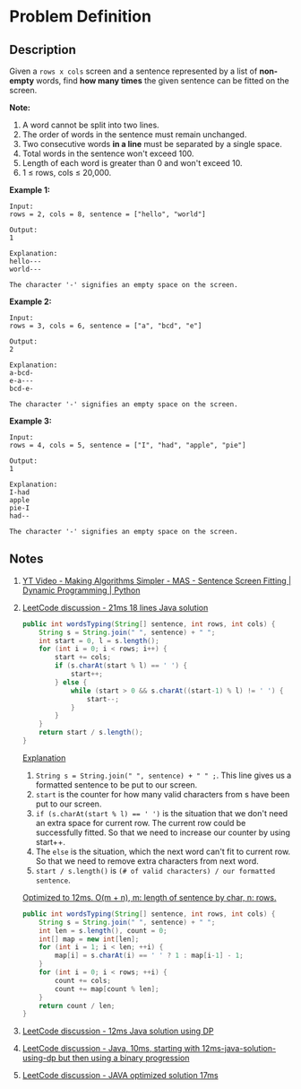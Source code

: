 # Problem Definition

## Description

Given a `rows x cols` screen and a sentence represented by a list of **non-empty** words, find **how many times** the given sentence can be fitted on the screen.

**Note:**

1. A word cannot be split into two lines.
2. The order of words in the sentence must remain unchanged.
3. Two consecutive words **in a line** must be separated by a single space.
4. Total words in the sentence won't exceed 100.
5. Length of each word is greater than 0 and won't exceed 10.
6. 1 ≤ rows, cols ≤ 20,000.

**Example 1:**

```text
Input:
rows = 2, cols = 8, sentence = ["hello", "world"]

Output:
1

Explanation:
hello---
world---

The character '-' signifies an empty space on the screen.
```

**Example 2:**

```text
Input:
rows = 3, cols = 6, sentence = ["a", "bcd", "e"]

Output:
2

Explanation:
a-bcd-
e-a---
bcd-e-

The character '-' signifies an empty space on the screen.
```

**Example 3:**

```text
Input:
rows = 4, cols = 5, sentence = ["I", "had", "apple", "pie"]

Output:
1

Explanation:
I-had
apple
pie-I
had--

The character '-' signifies an empty space on the screen.
```

## Notes

1. [YT Video - Making Algorithms Simpler - MAS - Sentence Screen Fitting | Dynamic Programming | Python](https://www.youtube.com/watch?v=x4H-bXmNUfQ)
1. [LeetCode discussion - 21ms 18 lines Java solution](https://leetcode.com/explore/interview/card/google/64/dynamic-programming-4/356/discuss/90845/21ms-18-lines-Java-solution)

    ```java
    public int wordsTyping(String[] sentence, int rows, int cols) {
        String s = String.join(" ", sentence) + " ";
        int start = 0, l = s.length();
        for (int i = 0; i < rows; i++) {
            start += cols;
            if (s.charAt(start % l) == ' ') {
                start++;
            } else {
                while (start > 0 && s.charAt((start-1) % l) != ' ') {
                    start--;
                }
            }
        }
        return start / s.length();
    }
    ```

    [Explanation](https://leetcode.com/explore/interview/card/google/64/dynamic-programming-4/356/discuss/90845/21ms-18-lines-Java-solution/95293)
    1. `String s = String.join(" ", sentence) + " " ;`. This line gives us a formatted sentence to be put to our screen.
    2. `start` is the counter for how many valid characters from s have been put to our screen.
    3. `if (s.charAt(start % l) == ' ')` is the situation that we don't need an extra space for current row. The current row could be successfully fitted. So that we need to increase our counter by using start++.
    4. The `else` is the situation, which the next word can't fit to current row. So that we need to remove extra characters from next word.
    5. `start / s.length()` is `(# of valid characters) / our formatted sentence`.

    [Optimized to 12ms. O(m + n), m: length of sentence by char, n: rows.](https://leetcode.com/explore/interview/card/google/64/dynamic-programming-4/356/discuss/90845/21ms-18-lines-Java-solution/95290)

    ```java
    public int wordsTyping(String[] sentence, int rows, int cols) {
        String s = String.join(" ", sentence) + " ";
        int len = s.length(), count = 0;
        int[] map = new int[len];
        for (int i = 1; i < len; ++i) {
            map[i] = s.charAt(i) == ' ' ? 1 : map[i-1] - 1;
        }
        for (int i = 0; i < rows; ++i) {
            count += cols;
            count += map[count % len];
        }
        return count / len;
    }
    ```

1. [LeetCode discussion - 12ms Java solution using DP](https://leetcode.com/explore/interview/card/google/64/dynamic-programming-4/356/discuss/90874/12ms-Java-solution-using-DP)
1. [LeetCode discussion - Java, 10ms, starting with 12ms-java-solution-using-dp but then using a binary progression](https://leetcode.com/explore/interview/card/google/64/dynamic-programming-4/356/discuss/90856/Java-10ms-starting-with-12ms-java-solution-using-dp-but-then-using-a-binary-progression)
1. [LeetCode discussion - JAVA optimized solution 17ms](https://leetcode.com/explore/interview/card/google/64/dynamic-programming-4/356/discuss/90846/JAVA-optimized-solution-17ms)